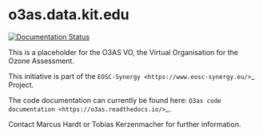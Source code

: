# o3as.data.kit.edu

[![Documentation Status](https://readthedocs.org/projects/o3as/badge/?version=latest)](https://o3as.readthedocs.io/en/latest/?badge=latest)

This is a placeholder for the O3AS VO, the Virtual Organisation for the
Ozone Assessment.

This initiative is part of the `EOSC-Synergy <https://www.eosc-synergy.eu/>`_ Project.

The code documentation can currently be found here: `O3as code documentation <https://o3as.readthedocs.io/>`_.

Contact Marcus Hardt or Tobias Kerzenmacher for further information.


